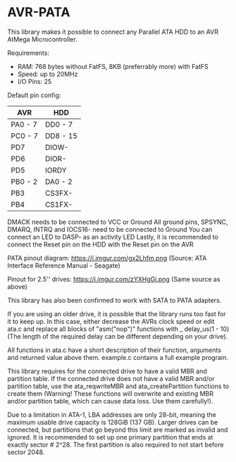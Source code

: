 # AVR-PATA

This library makes it possible to connect any Parallel ATA HDD to an AVR AtMega Microcontroller.

Requirements:
* RAM: 768 bytes without FatFS, 8KB (preferrably more) with FatFS
* Speed: up to 20MHz
* I/O Pins: 25

Default pin config:

AVR | HDD
--- | ---
PA0 - 7|DD0 - 7
PC0 - 7|DD8 - 15
PD7|DIOW-
PD6|DIOR-
PD5|IORDY
PB0 - 2|DA0 - 2
PB3|CS3FX-
PB4|CS1FX-

DMACK needs to be connected to VCC or Ground
All ground pins, SPSYNC, DMARQ, INTRQ and IOCS16- need to be connected to Ground
You can connect an LED to DASP- as an activity LED
Lastly, it is recommended to connect the Reset pin on the HDD with the Reset pin on the AVR

PATA pinout diagram: https://i.imgur.com/gx2Lhfm.png (Source: ATA Interface Reference Manual - Seagate)

Pinout for 2.5'' drives: https://i.imgur.com/zYXHgGj.png (Same source as above)

This library has also been confirmed to work with SATA to PATA adapters.

If you are using an older drive, it is possible that the library runs too fast for it to keep up. In this case, either decrease the AVRs clock speed or edit ata.c and replace all blocks of "asm("nop")" functions with _ delay_us(1 - 10) (The length of the required delay can be different depending on your drive).

All functions in ata.c have a short description of their function, arguments and returned value above them.
example.c contains a full example program.

This library requires for the connected drive to have a valid MBR and partition table. If the connected drive does not have a valid MBR and/or partition table, use the ata_reqwriteMBR and ata_createPartition functions to create them (Warning! These functions will overwrite and existing MBR and/or partition table, which can cause data loss. Use them carefully!).

Due to a limitation in ATA-1, LBA addresses are only 28-bit, meaning the maximum usable drive capacity is 128GiB (137 GB). Larger drives can be connected, but partitions that go beyond this limit are marked as invalid and ignored. It is recommended to set up one primary partition that ends at exactly sector # 2^28. The first partition is also required to not start before sector 2048.
